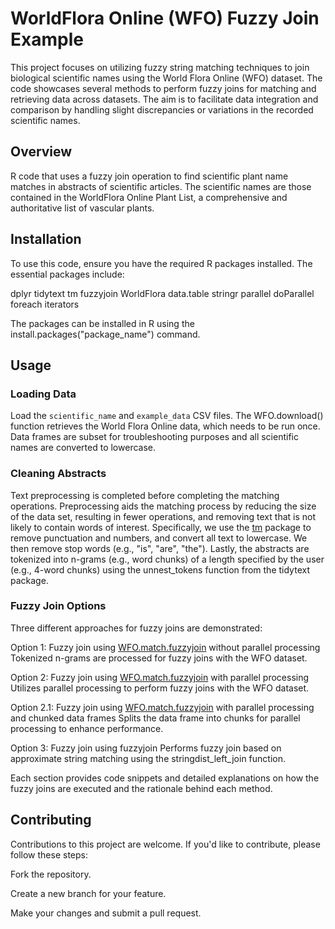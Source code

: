 # WorldFlora Online (WFO) Fuzzy Join Example
This project focuses on utilizing fuzzy string matching techniques to join biological scientific names using 
the World Flora Online (WFO) dataset. The code showcases several methods to perform fuzzy joins for matching 
and retrieving data across datasets. The aim is to facilitate data integration and comparison by handling 
slight discrepancies or variations in the recorded scientific names.

## Overview

R code that uses a fuzzy join operation to find scientific plant name matches in abstracts
of scientific articles. The scientific names are those contained in the WorldFlora Online Plant List, a 
comprehensive and authoritative list of vascular plants.

## Installation 
To use this code, ensure you have the required R packages installed. The essential packages include:

dplyr
tidytext
tm
fuzzyjoin
WorldFlora
data.table
stringr
parallel
doParallel
foreach
iterators

The packages can be installed in R using the install.packages("package_name") command.

## Usage
### Loading Data
Load the `scientific_name` and `example_data` CSV files.
The WFO.download() function retrieves the World Flora Online data, which needs to be run once.
Data frames are subset for troubleshooting purposes and all scientific names are converted to lowercase.

### Cleaning Abstracts
Text preprocessing is completed before completing the matching operations. Preprocessing aids the matching 
process by reducing the size of the data set, resulting in fewer operations, and removing text that is not
likely to contain words of interest. Specifically, we use the [tm](https://cran.r-project.org/web/packages/tm/index.html) package
to remove punctuation and numbers, and convert all text to lowercase. We then remove stop words (e.g., "is",
"are", "the"). Lastly, the abstracts are tokenized into n-grams (e.g., word chunks) of a length specified by
the user (e.g., 4-word chunks) using the unnest_tokens function from the tidytext package.

### Fuzzy Join Options
Three different approaches for fuzzy joins are demonstrated:

Option 1: Fuzzy join using [WFO.match.fuzzyjoin](https://cran.r-project.org/web/packages/WorldFlora/WorldFlora.pdf) without parallel processing
Tokenized n-grams are processed for fuzzy joins with the WFO dataset.

Option 2: Fuzzy join using [WFO.match.fuzzyjoin](https://cran.r-project.org/web/packages/WorldFlora/WorldFlora.pdf) with parallel processing
Utilizes parallel processing to perform fuzzy joins with the WFO dataset.

Option 2.1: Fuzzy join using [WFO.match.fuzzyjoin](https://cran.r-project.org/web/packages/WorldFlora/WorldFlora.pdf) with parallel processing and chunked data frames
Splits the data frame into chunks for parallel processing to enhance performance.

Option 3: Fuzzy join using fuzzyjoin
Performs fuzzy join based on approximate string matching using the stringdist_left_join function.

Each section provides code snippets and detailed explanations on how the fuzzy joins are executed and the rationale behind each method.

## Contributing
Contributions to this project are welcome. If you'd like to contribute, please follow these steps:

Fork the repository.

Create a new branch for your feature.

Make your changes and submit a pull request.
